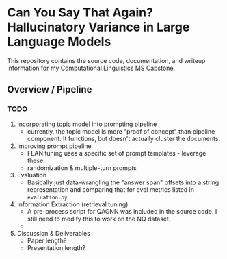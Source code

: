 # Can You Say That Again? Hallucinatory Variance in Large Language Models

This repository contains the source code, documentation, and writeup information
for my Computational Linguistics MS Capstone.

## Overview / Pipeline 

### TODO 

1. Incorporating topic model into prompting pipeline
    - currently, the topic model is more "proof of concept" than pipeline component. It functions, but
    doesn't actually cluster the documents.
2. Improving prompt pipeline
    - FLAN tuning uses a specific set of prompt templates - leverage these.
    - randomization & multiple-turn prompts
3. Evaluation
    - Basically just data-wrangling the "answer span" offsets into a string representation and comparing
    that for eval metrics listed in `evaluation.py`
4. Information Extraction (retrieval tuning)
    - A pre-process script for QAGNN was included in the source code. I still need to modify this to work on
    the NQ dataset.
    - 
5. Discussion & Deliverables
    - Paper length?
    - Presentation length?

